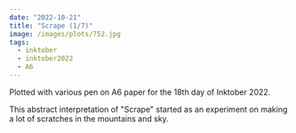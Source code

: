 ```yaml
---
date: "2022-10-21"
title: "Scrape (1/7)"
image: /images/plots/752.jpg
tags:
  - inktober
  - inktober2022
  - A6
---
```


Plotted with various pen on A6 paper for the 18th day of Inktober 2022.

This abstract interpretation of "Scrape" started as an experiment on making a lot of scratches in the mountains and sky.